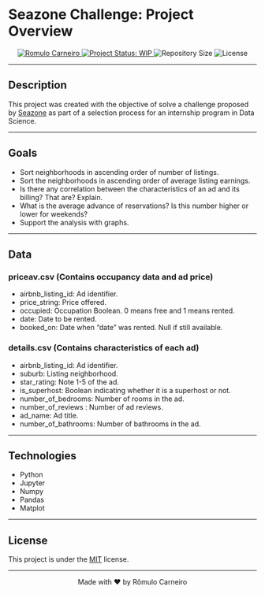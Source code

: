 # Seazone Challenge: Project Overview 

<p align="center">
  <a href="https://www.linkedin.com/in/r%C3%B4mulo-carneiro-00106414a/" re="nofollow">
    <img alt="Romulo Carneiro" src="https://img.shields.io/badge/Romulo-141F4F?style=flat&logo=linkedin&labelColor=141F4F" style="max-width:100%;">
  </a>
  <a href="https://www.repostatus.org/">
    <img alt="Project Status: WIP" src="https://img.shields.io/badge/repo status-WIP-141F4F">
  </a>
  <img alt="Repository Size" src="https://img.shields.io/github/repo-size/carneiroRomulo/SeazoneChallenge?color=141F4F">
  <img alt="License" src="https://img.shields.io/badge/license-MIT-141F4F">
</p>

---

## Description

This project was created with the objective of solve a challenge proposed by [Seazone](https://www.seazone.com.br/) as part of a selection process for an internship program in Data Science.

---

## Goals

* Sort neighborhoods in ascending order of number of listings.
* Sort the neighborhoods in ascending order of average listing earnings.
* Is there any correlation between the characteristics of an ad and its billing? That are? Explain.
* What is the average advance of reservations? Is this number higher or lower for weekends?
* Support the analysis with graphs.

---

## Data

### priceav.csv (Contains occupancy data and ad price)
* airbnb_listing_id: Ad identifier.
* price_string: Price offered.
* occupied: Occupation Boolean. 0 means free and 1 means rented.
* date: Date to be rented.
* booked_on: Date when “date” was rented. Null if still available.

### details.csv (Contains characteristics of each ad)
* airbnb_listing_id: Ad identifier.
* suburb: Listing neighborhood.
* star_rating: Note 1-5 of the ad.
* is_superhost: Boolean indicating whether it is a superhost or not.
* number_of_bedrooms: Number of rooms in the ad.
* number_of_reviews : Number of ad reviews.
* ad_name: Ad title.
* number_of_bathrooms: Number of bathrooms in the ad.
---

## Technologies

* Python
* Jupyter
* Numpy
* Pandas
* Matplot

---

## License

This project is under the [MIT](./LICENSE) license.

---

<p align="center">Made with ❤️ by Rômulo Carneiro<p/>
